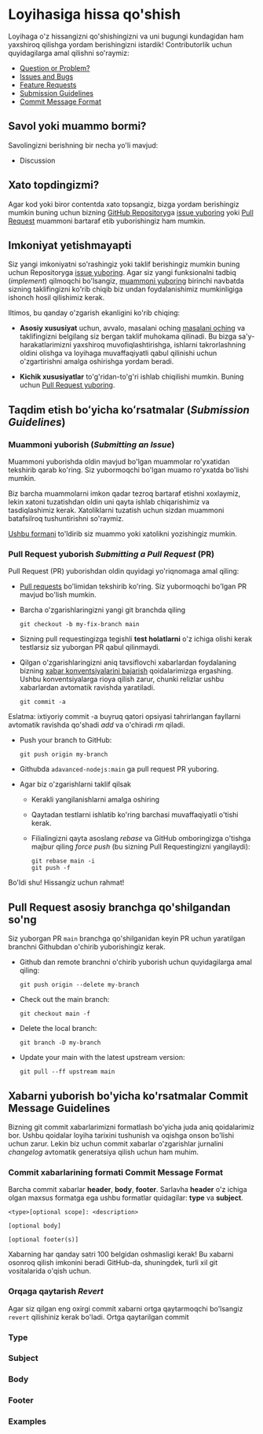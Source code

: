 # Loyihasiga hissa qo'shish

Loyihaga o'z hissangizni qo'shishingizni va uni bugungi kundagidan ham yaxshiroq qilishga yordam berishingizni istardik!
Contributorlik uchun quyidagilarga amal qilishni so'raymiz:

- [Question or Problem?](#question)
- [Issues and Bugs](#issue)
- [Feature Requests](#feature)
- [Submission Guidelines](#submit)
- [Commit Message Format](#commit)

## <a name="question"></a> Savol yoki muammo bormi?

Savolingizni berishning bir necha yo'li mavjud:

- Discussion

## <a name="issue"></a> Xato topdingizmi?

Agar kod yoki biror contentda xato topsangiz, bizga yordam berishingiz mumkin buning uchun bizning [GitHub Repository](https://github.com/akhmadiy/adavanced-nodejs)ga [issue yuboring](#submit-issue) yoki [Pull Request](#submit-pr) muammoni bartaraf etib yuborishingiz ham mumkin.

## <a name="feature"></a> Imkoniyat yetishmayapti

Siz yangi imkoniyatni so'rashingiz yoki taklif berishingiz mumkin buning uchun  Repositoryga [issue yuboring](#submit-issue). Agar siz yangi funksionalni tadbiq (*implement*) qilmoqchi bo'lsangiz, [muammoni yuboring](#submit-issue) birinchi navbatda sizning taklifingizni ko'rib chiqib biz undan foydalanishimiz mumkinligiga ishonch hosil qilishimiz kerak.

Iltimos, bu qanday o'zgarish ekanligini ko'rib chiqing:

- **Asosiy xususiyat** uchun, avvalo, masalani oching [masalani oching](#submit-issue) va taklifingizni belgilang siz bergan taklif muhokama qilinadi. Bu bizga sa'y-harakatlarimizni yaxshiroq muvofiqlashtirishga, ishlarni takrorlashning oldini olishga va loyihaga muvaffaqiyatli qabul qilinishi uchun o'zgartirishni amalga oshirishga yordam beradi.

- **Kichik xususiyatlar** to'g'ridan-to'g'ri ishlab chiqilishi mumkin. Buning uchun [Pull Request yuboring](#submit-pr).

## <a name="submit"></a>   Taqdim etish boʻyicha koʻrsatmalar (*Submission Guidelines*)

### <a name="submit-issue"></a> Muammoni yuborish (*Submitting an Issue*)

Muammoni yuborishda oldin mavjud bo'lgan muammolar ro'yxatidan tekshirib qarab ko'ring. Siz yubormoqchi bo'lgan muamo ro'yxatda bo'lishi mumkin.

Biz barcha muammolarni imkon qadar tezroq bartaraf etishni xoxlaymiz, lekin xatoni tuzatishdan oldin uni qayta ishlab chiqarishimiz va tasdiqlashimiz kerak.
Xatoliklarni tuzatish uchun sizdan muammoni batafsilroq tushuntirishni so'raymiz.

[Ushbu formani](https://github.com/akhmadiy/adavanced-nodejs/issues/new) to'ldirib siz muammo yoki xatolikni yozishingiz mumkin.

### <a name="submit-pr"></a> Pull Request yuborish *Submitting a Pull Request* (PR)

Pull Request (PR) yuborishdan oldin quyidagi yo'riqnomaga amal qiling:

- [Pull requests](https://github.com/akhmadiy/adavanced-nodejs/pulls) bo'limidan tekshirib ko'ring. Siz yubormoqchi bo'lgan PR mavjud bo'lish mumkin.

- Barcha o'zgarishlaringizni yangi git branchda qiling

     ```shell
     git checkout -b my-fix-branch main
     ```

- Sizning pull requestingizga tegishli **test holatlarni** o'z ichiga olishi kerak testlarsiz siz yuborgan PR qabul qilinmaydi.

- Qilgan o'zgarishlaringizni aniq tavsiflovchi xabarlardan foydalaning bizning [xabar konventsiyalarini bajarish](#commit) qoidalarimizga ergashing.
Ushbu konventsiyalarga rioya qilish zarur, chunki relizlar ushbu xabarlardan avtomatik ravishda yaratiladi.

     ```shell
     git commit -a
     ```

Eslatma: ixtiyoriy commit -a buyruq qatori opsiyasi tahrirlangan fayllarni avtomatik ravishda qo'shadi *add* va o'chiradi *rm* qiladi.

- Push your branch to GitHub:

    ```shell
    git push origin my-branch
    ```

- Githubda `adavanced-nodejs:main` ga pull request PR yuboring.
- Agar biz o'zgarishlarni taklif qilsak
  - Kerakli yangilanishlarni amalga oshiring
  - Qaytadan testlarni ishlatib ko'ring barchasi muvaffaqiyatli o'tishi kerak.
  - Filialingizni qayta asoslang *rebase* va GitHub omboringizga o'tishga majbur qiling *force push* (bu sizning Pull Requestingizni yangilaydi):

    ```shell
    git rebase main -i
    git push -f
    ```

Bo'ldi shu! Hissangiz uchun rahmat!

## Pull Request asosiy branchga qo'shilgandan so'ng

Siz yuborgan PR `main` branchga qo'shilganidan keyin PR uchun yaratilgan branchni Githubdan o'chirib yuborishingiz kerak.

- Github dan remote branchni o'chirib yuborish uchun quyidagilarga amal qiling:

    ```shell
    git push origin --delete my-branch
    ```

- Check out the main branch:

    ```shell
    git checkout main -f
    ```

- Delete the local branch:

    ```shell
    git branch -D my-branch
    ```

- Update your main with the latest upstream version:

    ```shell
    git pull --ff upstream main
    ```

## <a name="commit"></a> Xabarni yuborish bo'yicha ko'rsatmalar **Commit Message Guidelines**

Bizning git commit xabarlarimizni formatlash bo'yicha juda aniq qoidalarimiz bor. Ushbu qoidalar loyiha tarixini tushunish va oqishga onson bo'lishi uchun zarur. Lekin biz uchun commit xabarlar o'zgarishlar jurnalini *changelog* avtomatik generatsiya qilish uchun ham muhim.

### Commit xabarlarining formati **Commit Message Format**

Barcha commit xabarlar **header**, **body**, **footer**. Sarlavha **header** o'z ichiga olgan maxsus formatga ega ushbu formatlar quidagilar: **type** va **subject**.

```
<type>[optional scope]: <description>

[optional body]

[optional footer(s)]
```

Xabarning har qanday satri 100 belgidan oshmasligi kerak! Bu xabarni osonroq qilish imkonini beradi
GitHub-da, shuningdek, turli xil git vositalarida o'qish uchun.

### Orqaga qaytarish *Revert*

Agar siz qilgan eng oxirgi commit xabarni ortga qaytarmoqchi bo'lsangiz `revert` qilishiniz kerak bo'ladi. Ortga qaytarilgan commit

### Type

### Subject

### Body

### Footer

### Examples
